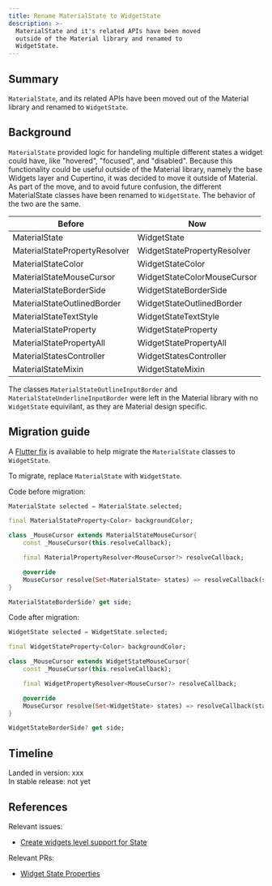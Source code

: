 ```yaml
---
title: Rename MaterialState to WidgetState
description: >-
  MaterialState and it's related APIs have been moved
  outside of the Material library and renamed to
  WidgetState.
---
```


## Summary

`MaterialState`, and its related APIs have been moved out
of the Material library and renamed to `WidgetState`.

## Background

`MaterialState` provided logic for handeling multiple different
states a widget could have, like "hovered", "focused", and
"disabled". Because this functionality could be useful outside
of the Material library, namely the base Widgets layer and
Cupertino, it was decided to move it outside of Material. As
part of the move, and to avoid future confusion, the different
MaterialState classes have been renamed to `WidgetState`. The
behavior of the two are the same.

| Before    | Now |
| -------- | ------- |
| MaterialState | WidgetState |
| MaterialStatePropertyResolver | WidgetStatePropertyResolver |
| MaterialStateColor | WidgetStateColor |
| MaterialStateMouseCursor | WidgetStateColorMouseCursor |
| MaterialStateBorderSide | WidgetStateBorderSide |
| MaterialStateOutlinedBorder | WidgetStateOutlinedBorder |
| MaterialStateTextStyle | WidgetStateTextStyle |
| MaterialStateProperty | WidgetStateProperty |
| MaterialStatePropertyAll | WidgetStatePropertyAll |
| MaterialStatesController | WidgetStatesController |
| MaterialStateMixin | WidgetStateMixin |

The classes `MaterialStateOutlineInputBorder` and
`MaterialStateUnderlineInputBorder` were left in the
Material library with no `WidgetState` equivilant, as
they are Material design specific.

## Migration guide

A [Flutter fix][] is available to help migrate the `MaterialState`
classes to `WidgetState`.

To migrate, replace `MaterialState` with `WidgetState`.

Code before migration:

```dart
MaterialState selected = MaterialState.selected;

final MaterialStateProperty<Color> backgroundColor;

class _MouseCursor extends MaterialStateMouseCursor{
    const _MouseCursor(this.resolveCallback);

    final MaterialPropertyResolver<MouseCursor?> resolveCallback;

    @override
    MouseCursor resolve(Set<MaterialState> states) => resolveCallback(states) ?? MouseCursor.uncontrolled;
}

MaterialStateBorderSide? get side;
```

Code after migration:

```dart
WidgetState selected = WidgetState.selected;

final WidgetStateProperty<Color> backgroundColor;

class _MouseCursor extends WidgetStateMouseCursor{
    const _MouseCursor(this.resolveCallback);

    final WidgetPropertyResolver<MouseCursor?> resolveCallback;

    @override
    MouseCursor resolve(Set<WidgetState> states) => resolveCallback(states) ?? MouseCursor.uncontrolled;
}

WidgetStateBorderSide? get side;
```

## Timeline

Landed in version: xxx<br>
In stable release: not yet

## References

Relevant issues:

* [Create widgets level support for State][]

Relevant PRs:

* [Widget State Properties][]

[Create widgets level support for State]: {{site.repo.flutter}}/issues/138270
[Flutter fix]: {{site.url}}/tools/flutter-fix
[Widget State Properties]: {{site.repo.flutter}}/pull/142151